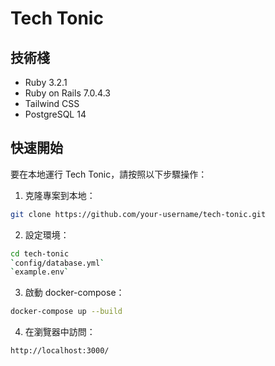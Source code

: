 # Tech Tonic

## 技術棧

- Ruby 3.2.1
- Ruby on Rails 7.0.4.3
- Tailwind CSS
- PostgreSQL 14

## 快速開始

要在本地運行 Tech Tonic，請按照以下步驟操作：

1. 克隆專案到本地：

```bash
git clone https://github.com/your-username/tech-tonic.git
```

2. 設定環境：

```bash
cd tech-tonic
`config/database.yml`
`example.env`
```

3. 啟動 docker-compose：

```bash
docker-compose up --build
```

4. 在瀏覽器中訪問：

```bash
http://localhost:3000/
```
